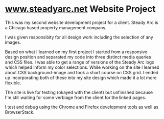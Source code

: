 # www.steadyarc.net Website Project

This was my second website development project for a client. Steady Arc is a Chicago based property management company.

I was given responsibity for all design work including the selection of any images.

Based on what I learned on my first project I started from a responsive design position and separated my code into three distinct media queries and CSS files. I was able to get a range of versions of the Steady Arc logo which helped inform my color selections. While working on the site I learned about CSS background-image and took a short course on CSS grid. I ended up incorporating both of these into my site design which made it a lot more flexible.

The site is live for testing (okayed with the client) but unfinished because I'm still waiting for some verbiage from the client for the linked pages.

I test and debug using the Chrome and Firefox development tools as well as BrowserStack.
